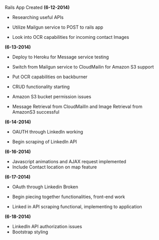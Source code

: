 Rails App Created **(6-12-2014)**

- Researching useful APIs
- Utilize Mailgun service to POST to rails app

- Look into OCR capabilities for incoming contact Images

**(6-13-2014)**

- Deploy to Heroku for Message service testing

- Switch from Mailgun service to CloudMailin for Amazon S3 support

- Put OCR capabilities on backburner

- CRUD functionality starting
- Amazon S3 bucket permission issues
- Message Retrieval from CloudMailIn and Image Retrieval from AmazonS3 successful

**(6-14-2014)**

- OAUTH through LinkedIn working

- Begin scraping of LinkedIn API

**(6-16-2014)**

- Javascript animations and AJAX request implemented
- Include Contact location on map feature


**(6-17-2014)**

- OAuth through Linkedin Broken

- Begin piecing together functionalities, front-end work
- Linked in API scraping functional, implementing to application

**(6-18-2014)**


- LinkedIn API authorization issues
- Bootstrap styling